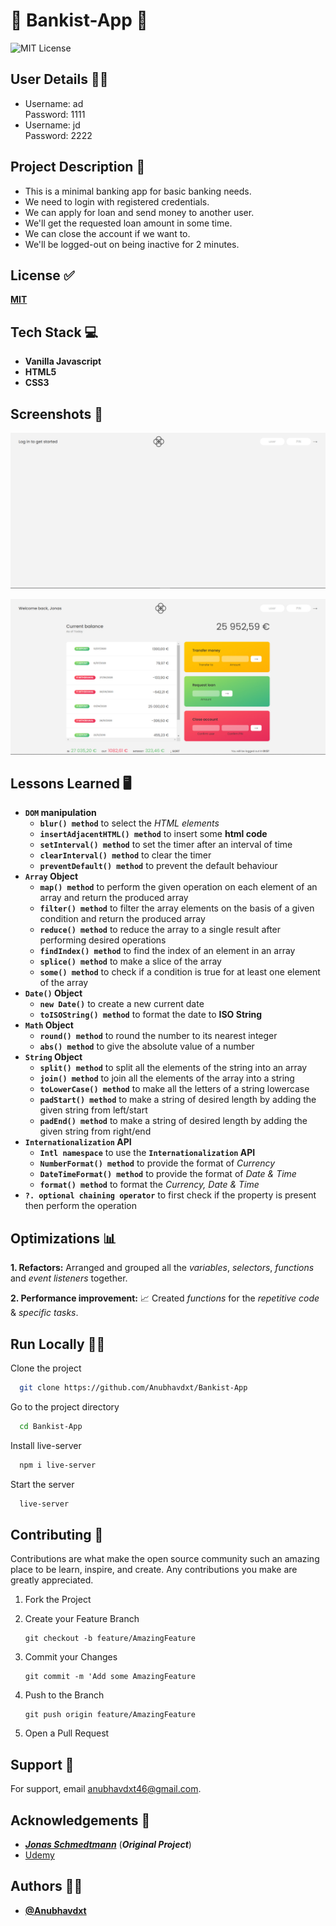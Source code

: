 # 🏦 Bankist-App 🏦

![MIT License](https://img.shields.io/apm/l/atomic-design-ui.svg?)

## User Details 👨‍🎓

- Username: ad  
  Password: 1111
- Username: jd  
  Password: 2222

## Project Description 📑

- This is a minimal banking app for basic banking needs.
- We need to login with registered credentials.
- We can apply for loan and send money to another user.
- We'll get the requested loan amount in some time.
- We can close the account if we want to.
- We'll be logged-out on being inactive for 2 minutes.

## License ✅

[**MIT**](https://github.com/Anubhavdxt/Bankist-App/blob/master/LICENSE)

## Tech Stack 💻

- **Vanilla Javascript**
- **HTML5**
- **CSS3**

## Screenshots 📸

![Bankist App Login](views/bankist-app-login.jpg)

![Bankist App](views/bankist-app.jpg)

## Lessons Learned 🖥️

- **`DOM` manipulation**
  - **`blur() method`** to select the _HTML elements_
  - **`insertAdjacentHTML() method`** to insert some **html code**
  - **`setInterval() method`** to set the timer after an interval of time
  - **`clearInterval() method`** to clear the timer
  - **`preventDefault() method`** to prevent the default behaviour
- **`Array` Object**
  - **`map() method`** to perform the given operation on each element of an array and return the produced array
  - **`filter() method`** to filter the array elements on the basis of a given condition and return the produced array
  - **`reduce() method`** to reduce the array to a single result after performing desired operations
  - **`findIndex() method`** to find the index of an element in an array
  - **`splice() method`** to make a slice of the array
  - **`some() method`** to check if a condition is true for at least one element of the array
- **`Date()` Object**
  - **`new Date()`** to create a new current date
  - **`toISOString() method`** to format the date to **ISO String**
- **`Math` Object**
  - **`round() method`** to round the number to its nearest integer
  - **`abs() method`** to give the absolute value of a number
- **`String` Object**
  - **`split() method`** to split all the elements of the string into an array
  - **`join() method`** to join all the elements of the array into a string
  - **`toLowerCase() method`** to make all the letters of a string lowercase
  - **`padStart() method`** to make a string of desired length by adding the given string from left/start
  - **`padEnd() method`** to make a string of desired length by adding the given string from right/end
- **`Internationalization` API**
  - **`Intl namespace`** to use the **`Internationalization` API**
  - **`NumberFormat() method`** to provide the format of _Currency_
  - **`DateTimeFormat() method`** to provide the format of _Date & Time_
  - **`format() method`** to format the _Currency, Date & Time_
- **`?. optional chaining operator`** to first check if the property is present then perform the operation

## Optimizations 📊

**1. Refactors:**
Arranged and grouped all the _variables_, _selectors_, _functions_ and _event listeners_ together.

**2. Performance improvement:** 📈
Created _functions_ for the _repetitive code_ & _specific tasks_.

## Run Locally 🧑‍💻

Clone the project

```bash
  git clone https://github.com/Anubhavdxt/Bankist-App
```

Go to the project directory

```bash
  cd Bankist-App
```

Install live-server

```bash
  npm i live-server
```

Start the server

```bash
  live-server
```

## Contributing 🤝

Contributions are what make the open source community such an amazing place to be learn, inspire, and create. Any contributions you make are greatly appreciated.

1. Fork the Project
2. Create your Feature Branch

   ```git
   git checkout -b feature/AmazingFeature
   ```

3. Commit your Changes

   ```git
   git commit -m 'Add some AmazingFeature
   ```

4. Push to the Branch

   ```git
   git push origin feature/AmazingFeature
   ```

5. Open a Pull Request

## Support 📧

For support, email anubhavdxt46@gmail.com.

## Acknowledgements 🙏

- [**_Jonas Schmedtmann_**](https://www.udemy.com/user/jonasschmedtmann/) (**_Original Project_**)
- [Udemy](https://www.udemy.com)

## Authors 👨‍💻

- [**@Anubhavdxt**](https://www.github.com/Anubhavdxt)
